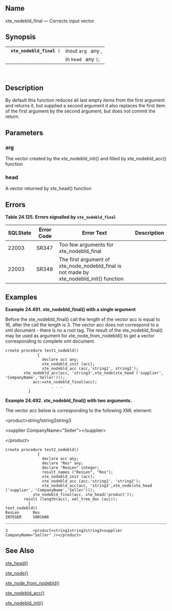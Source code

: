 <div id="fn_xte_nodebld_final" class="refentry">

<div class="titlepage">

</div>

<div class="refnamediv">

## Name

xte_nodebld_final — Corrects input vector

</div>

<div class="refsynopsisdiv">

## Synopsis

<div id="fsyn_xte_nodebld_final" class="funcsynopsis">

|                                |                     |
|--------------------------------|---------------------|
| ` `**`xte_nodebld_final`**` (` | inout `arg ` any ,  |
|                                | in `head ` any `)`; |

<div class="funcprototype-spacer">

 

</div>

</div>

</div>

<div id="desc_xte_nodebld_final" class="refsect1">

## Description

By default this function reduces all last empty items from the first
argument and returns it, but supplied a second argument it also replaces
the first item of the first argument by the second argument, but does
not commit the return.

</div>

<div id="xte_nodebld_final" class="refsect1">

## Parameters

<div id="id121800" class="refsect2">

### arg

The vector created by the xte_nodebld_init() and filled by
xte_nodebld_acc() function

</div>

<div id="id121803" class="refsect2">

### head

A vector returned by xte_head() function

</div>

</div>

<div id="errors_xte_nodebld_final" class="refsect1">

## Errors

<div id="id121808" class="table">

**Table 24.125. Errors signalled by `xte_nodebld_final `**

<div class="table-contents">

| SQLState                              | Error Code                            | Error Text                                                                                                              | Description |
|---------------------------------------|---------------------------------------|-------------------------------------------------------------------------------------------------------------------------|-------------|
| <span class="errorcode">22003 </span> | <span class="errorcode">SR347 </span> | <span class="errortext">Too few arguments for xte_nodebld_final </span>                                                 |             |
| <span class="errorcode">22003 </span> | <span class="errorcode">SR348 </span> | <span class="errortext">The first argument of xte_node_nodebld_final is not made by xte_nodebld_init() function </span> |             |

</div>

</div>

  

</div>

<div id="xte_nodebld_final_01" class="refsect1">

## Examples

<div id="ex_xte_nodebld_final" class="example">

**Example 24.491. xte_nodebld_final() with a single argument**

<div class="example-contents">

Before the xte_nodebld_final() call the length of the vector acc is
equal to 16, after the call the length is 3. The vector acc does not
correspond to a xml document - there is no a root tag. The result of the
xte_nodebld_final() may be used as argument for xte_node_from_nodebld()
to get a vector corresponding to complete xml document.

``` screen
create procedure test1_nodebld()
              {
                declare acc any;
                xte_nodebld_init (acc);
                xte_nodebld_acc (acc,'string1', string2');
        xte_nodebld_acc(acc, 'string3',xte_node(xte_head ('supplier', 'CompanyName','Seller')));
            acc:=xte_nodebld_final(acc);
                    . . .
          }
```

</div>

</div>

  

<div id="ex_xte_nodebld_final_01" class="example">

**Example 24.492. xte_nodebld_final() with two arguments.**

<div class="example-contents">

The vector acc below is corresponding to the following XML element:

\<product\>string1string2string3

\<supplier CompanyName="Seller"\>\</supplier\>

\</product\>

``` screen
create procedure test2_nodebld()
              {
                declare acc any;
                declare "Res" any;
                declare "ResLen" integer;
                result_names ("ResLen", "Res");
                xte_nodebld_init (acc);
                xte_nodebld_acc (acc,'string1', 'string2');
                xte_nodebld_acc(acc, 'string3',xte_node(xte_head ('supplier', 'CompanyName','Seller')));
            xte_nodebld_final(acc, xte_head('product'));
        result (length(acc), xml_tree_doc (acc));
          }
test_nodebld()
ResLen      Res
INTEGER     VARCHAR
_______________________________________________________________________________

3           <product>string1string2string3<supplier CompanyName="Seller" /></product>
```

</div>

</div>

  

</div>

<div id="seealso_xte_nodebld_final" class="refsect1">

## See Also

<a href="fn_xte_head.html" class="link" title="xte_head">xte_head()</a>

<a href="fn_xte_node.html" class="link" title="xte_node">xte_node()</a>

<a href="fn_xte_node_from_nodebld.html" class="link"
title="xte_node_from_nodebld">xte_node_from_nodebld()</a>

<a href="fn_xte_nodebld_acc.html" class="link"
title="xte_nodebld_acc">xte_nodebld_acc()</a>

<a href="fn_xte_nodebld_init.html" class="link"
title="xte_nodebld_init">xte_nodebld_init()</a>

</div>

</div>
